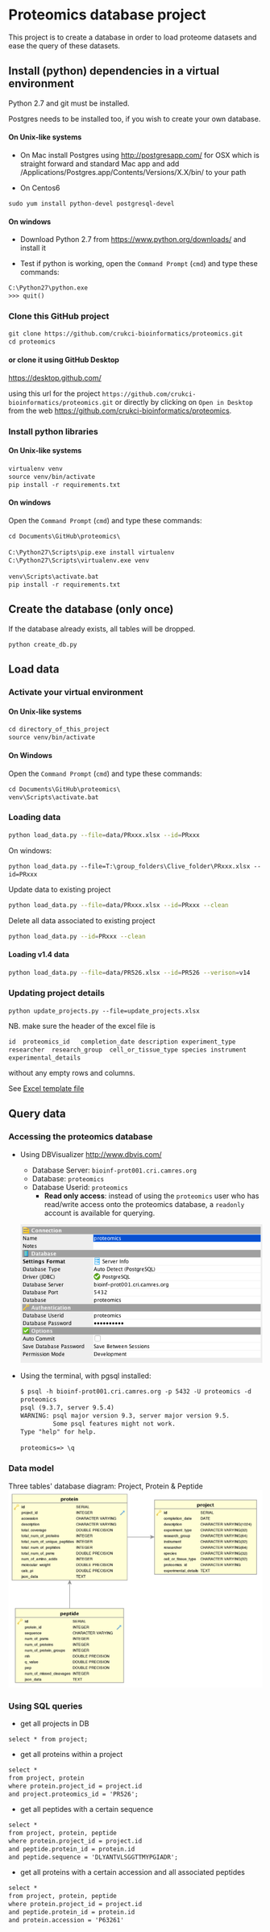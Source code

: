 # Proteomics database project

This project is to create a database in order to load proteome datasets and ease the query of these datasets.


## Install (python) dependencies in a virtual environment

Python 2.7 and git must be installed.

Postgres needs to be installed too, if you wish to create your own database.

#### On Unix-like systems
* On Mac install Postgres using http://postgresapp.com/ for OSX which is straight forward and standard Mac app and add /Applications/Postgres.app/Contents/Versions/X.X/bin/ to your path

* On Centos6

```
sudo yum install python-devel postgresql-devel
```

#### On windows

* Download Python 2.7 from https://www.python.org/downloads/ and install it

* Test if python is working, open the `Command Prompt` (`cmd`) and type these commands:
```
C:\Python27\python.exe
>>> quit()
```

### Clone this GitHub project

```
git clone https://github.com/crukci-bioinformatics/proteomics.git
cd proteomics
```

#### or clone it using GitHub Desktop

https://desktop.github.com/

using this url for the project `https://github.com/crukci-bioinformatics/proteomics.git` or directly by clicking on `Open in Desktop` from the web https://github.com/crukci-bioinformatics/proteomics.


### Install python libraries

#### On Unix-like systems
```
virtualenv venv
source venv/bin/activate
pip install -r requirements.txt
```

#### On windows

Open the `Command Prompt` (`cmd`) and type these commands:
```
cd Documents\GitHub\proteomics\

C:\Python27\Scripts\pip.exe install virtualenv
C:\Python27\Scripts\virtualenv.exe venv

venv\Scripts\activate.bat
pip install -r requirements.txt
```

## Create the database (only once)

If the database already exists, all tables will be dropped.

```
python create_db.py
```

## Load data

### Activate your virtual environment

#### On Unix-like systems
```
cd directory_of_this_project
source venv/bin/activate
```

#### On Windows

Open the `Command Prompt` (`cmd`) and type these commands:
```
cd Documents\GitHub\proteomics\
venv\Scripts\activate.bat
```

### Loading data


```bash
python load_data.py --file=data/PRxxx.xlsx --id=PRxxx
```

On windows:
```
python load_data.py --file=T:\group_folders\Clive_folder\PRxxx.xlsx --id=PRxxx
```

Update data to existing project
```bash
python load_data.py --file=data/PRxxx.xlsx --id=PRxxx --clean
```

Delete all data associated to existing project
```bash
python load_data.py --id=PRxxx --clean
```

#### Loading v1.4 data

```bash
python load_data.py --file=data/PR526.xlsx --id=PR526 --verison=v14
```

### Updating project details

```
python update_projects.py --file=update_projects.xlsx
```

NB. make sure the header of the excel file is
```
id	proteomics_id	completion_date	description	experiment_type	researcher	research_group	cell_or_tissue_type	species	instrument	experimental_details
```
without any empty rows and columns.

See [Excel template file](update_projects.xlsx)

## Query data

### Accessing the proteomics database

- Using DBVisualizer http://www.dbvis.com/
  - Database Server: `bioinf-prot001.cri.camres.org`
  - Database: `proteomics`
  - Database Userid: `proteomics`
    - **Read only access**: instead of using the `proteomics` user who has read/write access onto the proteomics database, a `readonly` account is available for querying.

  ![](docs/dbvis.png)

- Using the terminal, with pgsql installed:
  ```
  $ psql -h bioinf-prot001.cri.camres.org -p 5432 -U proteomics -d proteomics
  psql (9.3.7, server 9.5.4)
  WARNING: psql major version 9.3, server major version 9.5.
           Some psql features might not work.
  Type "help" for help.

  proteomics=> \q
  ```

### Data model

Three tables' database diagram: Project, Protein & Peptide
![](docs/dbdiagram.png)

### Using SQL queries

* get all projects in DB
```
select * from project;
```
* get all proteins within a project
```
select *
from project, protein
where protein.project_id = project.id
and project.proteomics_id = 'PR526';
```
* get all peptides with a certain sequence
```
select *
from project, protein, peptide
where protein.project_id = project.id
and peptide.protein_id = protein.id
and peptide.sequence = 'DLYANTVLSGGTTMYPGIADR';
```
* get all proteins with a certain accession and all associated peptides
```
select *
from project, protein, peptide
where protein.project_id = project.id
and peptide.protein_id = protein.id
and protein.accession = 'P63261'
```
